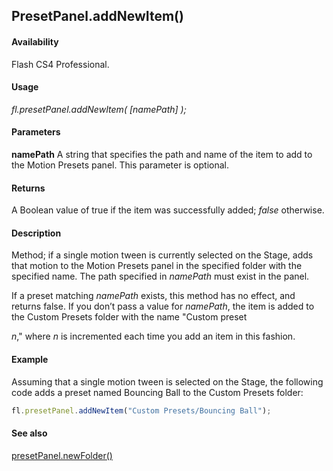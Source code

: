 ## PresetPanel.addNewItem()

#### Availability

Flash CS4 Professional.

#### Usage

*fl.presetPanel.addNewItem( [namePath] );*

#### Parameters

**namePath** A string that specifies the path and name of the item to add to the Motion Presets panel. This parameter is optional.

#### Returns

A Boolean value of true if the item was successfully added; *false* otherwise.

#### Description

Method; if a single motion tween is currently selected on the Stage, adds that motion to the Motion Presets panel in the specified folder with the specified name. The path specified in *namePath* must exist in the panel.

If a preset matching *namePath* exists, this method has no effect, and returns false.
If you don’t pass a value for *namePath*, the item is added to the Custom Presets folder with the name "Custom preset

*n*," where *n* is incremented each time you add an item in this fashion.

#### Example

Assuming that a single motion tween is selected on the Stage, the following code adds a preset named Bouncing Ball to the Custom Presets folder:

```javascript
fl.presetPanel.addNewItem("Custom Presets/Bouncing Ball");

```
#### See also

[presetPanel.newFolder()](../presetPanel_object/presetPan11.md)
